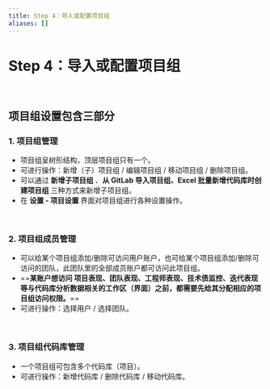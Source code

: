 ```yaml
---
title: Step 4：导入或配置项目组
aliases: []
---
```


# Step 4：导入或配置项目组

<br />

## 项目组设置包含三部分

### 1. 项目组管理

-   项目组呈树形结构，顶层项目组只有一个。
-   可进行操作：新增（子）项目组 / 编辑项目组 / 移动项目组 / 删除项目组。
-   可以通过 **新增子项目组** 、**从 GitLab 导入项目组、Excel 批量新增代码库时创建项目组** 三种方式来新增子项目组。
-   在 **设置 - 项目设置** 界面对项目组进行各种设置操作。

<br />

### 2. 项目组成员管理

-   可以给某个项目组添加/删除可访问用户账户，也可给某个项目组添加/删除可访问的团队，此团队里的全部成员账户都可访问此项目组。
-   ==**某账户想访问 项目表现、团队表现、工程师表现、技术债监控、迭代表现 等与代码库分析数据相关的工作区（界面）之前，都需要先给其分配相应的项目组访问权限。**==
-   可进行操作：选择用户 / 选择团队。

<br />

### 3. 项目组代码库管理

-   一个项目组可包含多个代码库（项目）。
-   可进行操作：新增代码库 / 删除代码库 / 移动代码库。
